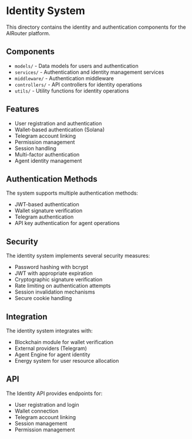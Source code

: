 # Identity System

This directory contains the identity and authentication components for the AIRouter platform.

## Components

- `models/` - Data models for users and authentication
- `services/` - Authentication and identity management services
- `middleware/` - Authentication middleware
- `controllers/` - API controllers for identity operations
- `utils/` - Utility functions for identity operations

## Features

- User registration and authentication
- Wallet-based authentication (Solana)
- Telegram account linking
- Permission management
- Session handling
- Multi-factor authentication
- Agent identity management

## Authentication Methods

The system supports multiple authentication methods:

- JWT-based authentication
- Wallet signature verification
- Telegram authentication
- API key authentication for agent operations

## Security

The identity system implements several security measures:

- Password hashing with bcrypt
- JWT with appropriate expiration
- Cryptographic signature verification
- Rate limiting on authentication attempts
- Session invalidation mechanisms
- Secure cookie handling

## Integration

The identity system integrates with:

- Blockchain module for wallet verification
- External providers (Telegram)
- Agent Engine for agent identity
- Energy system for user resource allocation

## API

The Identity API provides endpoints for:

- User registration and login
- Wallet connection
- Telegram account linking
- Session management
- Permission management 